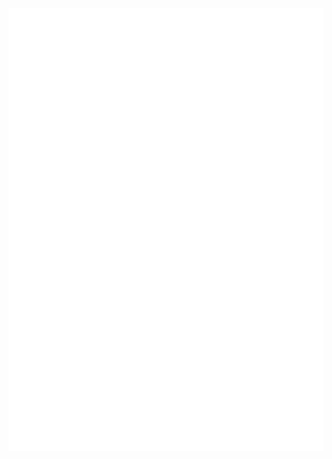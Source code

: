 ![Metrics](/github-metrics.svg)

<!---
- 👋 Hi, I’m: @Nyxchrono
- 👀 I’m interested in: computers
- 🌱 I’m currently learning: a few programming languages
--->

<!---
Nyxchrono/Nyxchrono is a ✨ special ✨ repository because its `README.md` (this file) appears on your GitHub profile.
You can click the Preview link to take a look at your changes.
--->
